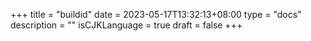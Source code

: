 +++
title = "buildid"
date = 2023-05-17T13:32:13+08:00
type = "docs"
description = ""
isCJKLanguage = true
draft = false
+++